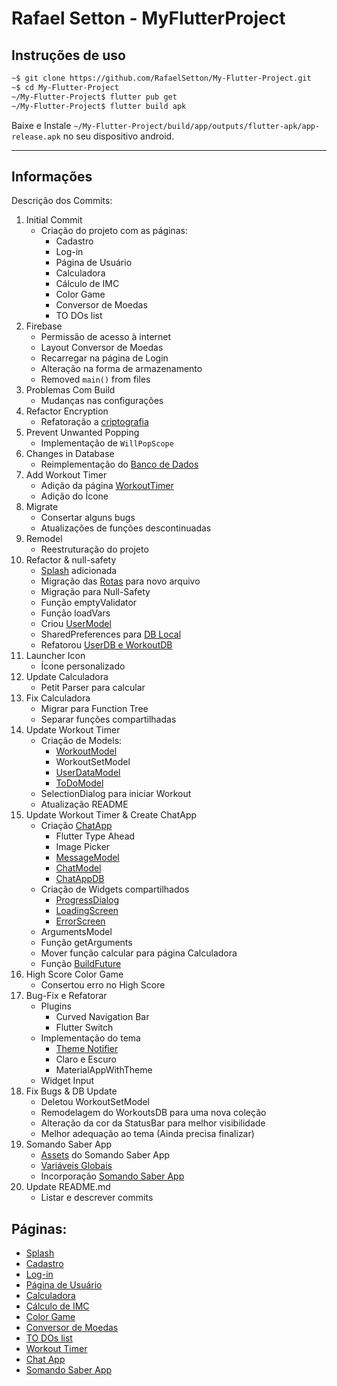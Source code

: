 # Rafael Setton - MyFlutterProject

## Instruções de uso

```bash
~$ git clone https://github.com/RafaelSetton/My-Flutter-Project.git
~$ cd My-Flutter-Project
~/My-Flutter-Project$ flutter pub get
~/My-Flutter-Project$ flutter build apk
```

Baixe e Instale `~/My-Flutter-Project/build/app/outputs/flutter-apk/app-release.apk` no seu dispositivo android.

---

## Informações

Descrição dos Commits:<br/>

1. Initial Commit
   - Criação do projeto com as páginas:
     - Cadastro
     - Log-in
     - Página de Usuário
     - Calculadora
     - Cálculo de IMC
     - Color Game
     - Conversor de Moedas
     - TO DOs list
1. Firebase
   - Permissão de acesso à internet
   - Layout Conversor de Moedas
   - Recarregar na página de Login
   - Alteração na forma de armazenamento
   - Removed `main()` from files
1. Problemas Com Build
   - Mudanças nas configurações
1. Refactor Encryption
   - Refatoração a [criptografia](lib\services\cryptography.dart)
1. Prevent Unwanted Popping
   - Implementação de `WillPopScope`
1. Changes in Database
   - Reimplementação do [Banco de Dados](lib\services\storage.dart)
1. Add Workout Timer
   - Adição da página [WorkoutTimer](lib\pages\workoutTimer)
   - Adição do Ícone
1. Migrate
   - Consertar alguns bugs
   - Atualizações de funções descontinuadas
1. Remodel
   - Reestruturação do projeto
1. Refactor & null-safety
   - [Splash](lib\pages\splash) adicionada
   - Migração das [Rotas](lib\routes.dart) para novo arquivo
   - Migração para Null-Safety
   - Função emptyValidator
   - Função loadVars
   - Criou [UserModel](lib\shared\models\userModel.dart)
   - SharedPreferences para [DB Local](lib\services\RAM.dart)
   - Refatorou [UserDB e WorkoutDB](lib\services\storage.dart)
1. Launcher Icon
   - Ícone personalizado
1. Update Calculadora
   - Petit Parser para calcular
1. Fix Calculadora
   - Migrar para Function Tree
   - Separar funções compartilhadas
1. Update Workout Timer
   - Criação de Models:
      - [WorkoutModel](lib\shared\models\workoutModel.dart)
      - WorkoutSetModel
      - [UserDataModel](lib\shared\models\userDataModel.dart)
      - [ToDoModel](lib\shared\models\toDoModel.dart)
   - SelectionDialog para iniciar Workout
   - Atualização README
1. Update Workout Timer & Create ChatApp
   - Criação [ChatApp](lib\pages\chatApp)
      - Flutter Type Ahead
      - Image Picker
      - [MessageModel](lib\shared\models\messageModel.dart)
      - [ChatModel](lib\shared\models\chatModel.dart)
      - [ChatAppDB](lib\services\storage.dart)
   - Criação de Widgets compartilhados
      - [ProgressDialog](lib\shared\widgets\progressDialog.dart)
      - [LoadingScreen](lib\shared\widgets\loadingScreen.dart)
      - [ErrorScreen](lib\shared\widgets\errorScreen.dart)
   - ArgumentsModel
   - Função getArguments
   - Mover função calcular para página Calculadora
   - Função [BuildFuture](lib\shared\functions\buildFuture.dart)
1. High Score Color Game
   - Consertou erro no High Score
1. Bug-Fix e Refatorar
   - Plugins
      - Curved Navigation Bar
      - Flutter Switch
   - Implementação do tema
      - [Theme Notifier](lib\services\themenotifier.dart)
      - Claro e Escuro
      - MaterialAppWithTheme
   - Widget Input
1. Fix Bugs & DB Update
   - Deletou WorkoutSetModel
   - Remodelagem do WorkoutsDB para uma nova coleção
   - Alteração da cor da StatusBar para melhor visibilidade
   - Melhor adequação ao tema (Ainda precisa finalizar)
1. Somando Saber App
   - [Assets](lib\assets\Somando_Saber) do Somando Saber App
   - [Variáveis Globais](lib\shared\globals.dart)
   - Incorporação [Somando Saber App](lib\pages\somandoSaber)
1. Update README.md
   - Listar e descrever commits

## Páginas:<br/>

- [Splash](./lib/pages/splash)<br/>
- [Cadastro](./lib/pages/register)<br/>
- [Log-in](./lib/pages/login)<br/>
- [Página de Usuário](./lib/pages/home)<br/>
- [Calculadora](./lib/pages/calculadora)<br/>
- [Cálculo de IMC](./lib/pages/IMC)<br/>
- [Color Game](./lib/pages/colorGame)<br/>
- [Conversor de Moedas](./lib/pages/conversor)<br/>
- [TO DOs list](./lib/pages/toDo)<br/>
- [Workout Timer](./lib/pages/workoutTimer)<br/>
- [Chat App](./lib/pages/chatApp)<br/>
- [Somando Saber App](./lib/pages/somandoSaber)<br/>
